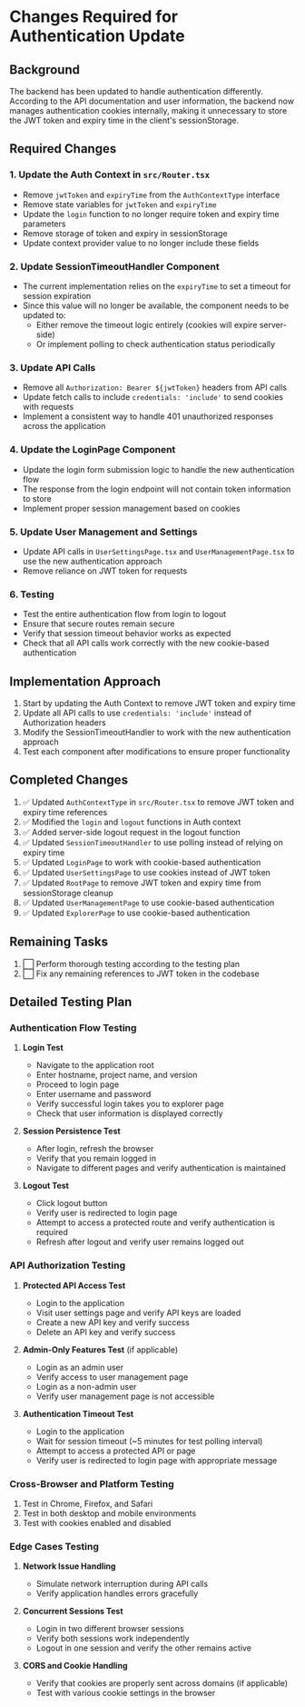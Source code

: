 # Changes Required for Authentication Update

## Background
The backend has been updated to handle authentication differently. According to the API documentation and user information, the backend now manages authentication cookies internally, making it unnecessary to store the JWT token and expiry time in the client's sessionStorage.

## Required Changes

### 1. Update the Auth Context in `src/Router.tsx`
- Remove `jwtToken` and `expiryTime` from the `AuthContextType` interface
- Remove state variables for `jwtToken` and `expiryTime`
- Update the `login` function to no longer require token and expiry time parameters
- Remove storage of token and expiry in sessionStorage
- Update context provider value to no longer include these fields

### 2. Update SessionTimeoutHandler Component
- The current implementation relies on the `expiryTime` to set a timeout for session expiration
- Since this value will no longer be available, the component needs to be updated to:
  - Either remove the timeout logic entirely (cookies will expire server-side)
  - Or implement polling to check authentication status periodically

### 3. Update API Calls
- Remove all `Authorization: Bearer ${jwtToken}` headers from API calls
- Update fetch calls to include `credentials: 'include'` to send cookies with requests
- Implement a consistent way to handle 401 unauthorized responses across the application

### 4. Update the LoginPage Component
- Update the login form submission logic to handle the new authentication flow
- The response from the login endpoint will not contain token information to store
- Implement proper session management based on cookies

### 5. Update User Management and Settings
- Update API calls in `UserSettingsPage.tsx` and `UserManagementPage.tsx` to use the new authentication approach
- Remove reliance on JWT token for requests

### 6. Testing
- Test the entire authentication flow from login to logout
- Ensure that secure routes remain secure
- Verify that session timeout behavior works as expected
- Check that all API calls work correctly with the new cookie-based authentication

## Implementation Approach
1. Start by updating the Auth Context to remove JWT token and expiry time
2. Update all API calls to use `credentials: 'include'` instead of Authorization headers
3. Modify the SessionTimeoutHandler to work with the new authentication approach
4. Test each component after modifications to ensure proper functionality

## Completed Changes
1. ✅ Updated `AuthContextType` in `src/Router.tsx` to remove JWT token and expiry time references
2. ✅ Modified the `login` and `logout` functions in Auth context
3. ✅ Added server-side logout request in the logout function
4. ✅ Updated `SessionTimeoutHandler` to use polling instead of relying on expiry time
5. ✅ Updated `LoginPage` to work with cookie-based authentication 
6. ✅ Updated `UserSettingsPage` to use cookies instead of JWT token
7. ✅ Updated `RootPage` to remove JWT token and expiry time from sessionStorage cleanup
8. ✅ Updated `UserManagementPage` to use cookie-based authentication
9. ✅ Updated `ExplorerPage` to use cookie-based authentication

## Remaining Tasks
1. ⬜ Perform thorough testing according to the testing plan
2. ⬜ Fix any remaining references to JWT token in the codebase

## Detailed Testing Plan

### Authentication Flow Testing
1. **Login Test**
   - Navigate to the application root
   - Enter hostname, project name, and version
   - Proceed to login page
   - Enter username and password
   - Verify successful login takes you to explorer page
   - Check that user information is displayed correctly

2. **Session Persistence Test**
   - After login, refresh the browser
   - Verify that you remain logged in
   - Navigate to different pages and verify authentication is maintained

3. **Logout Test**
   - Click logout button
   - Verify user is redirected to login page
   - Attempt to access a protected route and verify authentication is required
   - Refresh after logout and verify user remains logged out

### API Authorization Testing
1. **Protected API Access Test**
   - Login to the application
   - Visit user settings page and verify API keys are loaded
   - Create a new API key and verify success
   - Delete an API key and verify success

2. **Admin-Only Features Test** (if applicable)
   - Login as an admin user
   - Verify access to user management page
   - Login as a non-admin user
   - Verify user management page is not accessible

3. **Authentication Timeout Test**
   - Login to the application
   - Wait for session timeout (~5 minutes for test polling interval)
   - Attempt to access a protected API or page
   - Verify user is redirected to login page with appropriate message

### Cross-Browser and Platform Testing
1. Test in Chrome, Firefox, and Safari
2. Test in both desktop and mobile environments
3. Test with cookies enabled and disabled

### Edge Cases Testing
1. **Network Issue Handling**
   - Simulate network interruption during API calls
   - Verify application handles errors gracefully

2. **Concurrent Sessions Test**
   - Login in two different browser sessions
   - Verify both sessions work independently
   - Logout in one session and verify the other remains active

3. **CORS and Cookie Handling**
   - Verify that cookies are properly sent across domains (if applicable)
   - Test with various cookie settings in the browser 